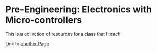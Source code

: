 # Pre-Engineering: Electronics with Micro-controllers
This is a collection of resources for a class that I teach

Link to [another Page](https://github.com/falconphysics/electronics/blob/main/test.md)


